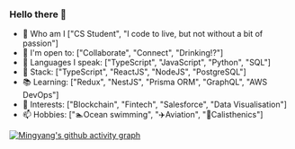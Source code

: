 ### Hello there 👋

- 🔭 Who am I ["CS Student", "I code to live, but not without a bit of passion"]
- 🤝 I'm open to: ["Collaborate", "Connect", "Drinking!?"]
- 🌱 Languages I speak: ["TypeScript", "JavaScript", "Python", "SQL"]
- 🔨 Stack: ["TypeScript", "ReactJS", "NodeJS", "PostgreSQL"]
- 📚 Learning: ["Redux", "NestJS", "Prisma ORM", "GraphQL", "AWS DevOps"]
- 🤔 Interests: ["Blockchain", "Fintech", "Salesforce", "Data Visualisation"]
- 📫 Hobbies: ["🏊Ocean swimming", "✈️Aviation", "💪Calisthenics"]

[![Mingyang's github activity graph](https://activity-graph.herokuapp.com/graph?username=Mingyang-Li)](https://github.com/ashutosh00710/github-readme-activity-graph)
